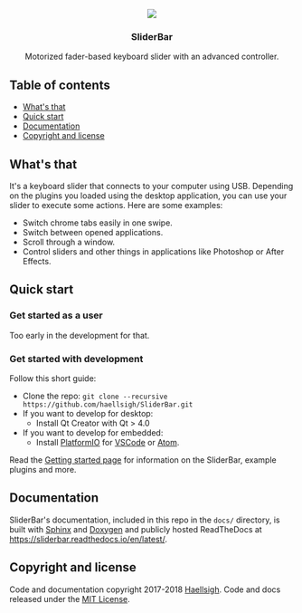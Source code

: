 <p align="center">
  <a href="https://github.com/Haellsigh/SliderBar">
    <img src="https://i.imgur.com/deEnGU2.png">
  </a>

  <h3 align="center">SliderBar</h3>

  <p align="center">
    Motorized fader-based keyboard slider with an advanced controller.
  </p>
</p>


## Table of contents

- [What's that](#whats-that)
- [Quick start](#quick-start)
- [Documentation](#documentation)
- [Copyright and license](#copyright-and-license)

## What's that

It's a keyboard slider that connects to your computer using USB.
Depending on the plugins you loaded using the desktop application, you can use your slider to execute some actions.
Here are some examples:
- Switch chrome tabs easily in one swipe.
- Switch between opened applications.
- Scroll through a window.
- Control sliders and other things in applications like Photoshop or After Effects.


## Quick start

### Get started as a user

Too early in the development for that.

### Get started with development

Follow this short guide:

- Clone the repo: `git clone --recursive https://github.com/haellsigh/SliderBar.git`
- If you want to develop for desktop:
  - Install Qt Creator with Qt > 4.0
- If you want to develop for embedded:
  - Install [PlatformIO](https://platformio.org/platformio-ide) for [VSCode](https://code.visualstudio.com/) or [Atom](https://atom.io/).

Read the [Getting started page](https://sliderbar.readthedocs.io/en/latest/) for information on the SliderBar, example plugins and more.


## Documentation

SliderBar's documentation, included in this repo in the `docs/` directory, is built
with [Sphinx](http://www.sphinx-doc.org/en/master/) and
[Doxygen](http://www.doxygen.nl/) and publicly hosted ReadTheDocs at <https://sliderbar.readthedocs.io/en/latest/>.


## Copyright and license

Code and documentation copyright 2017-2018
[Haellsigh](https://github.com/haellsigh). Code and
docs released under the [MIT
License](https://github.com/Haellsigh/SliderBar/blob/master/LICENSE).
